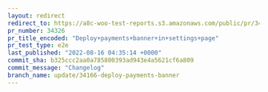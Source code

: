 ```yaml
---
layout: redirect
redirect_to: https://a8c-woo-test-reports.s3.amazonaws.com/public/pr/34326/e2e/index.html
pr_number: 34326
pr_title_encoded: "Deploy+payments+banner+in+settings+page"
pr_test_type: e2e
last_published: "2022-08-16 04:35:14 +0000"
commit_sha: b325ccc2aa0a785800393ad943e4a5621cf6a809
commit_message: "Changelog"
branch_name: update/34166-deploy-payments-banner
---
```

